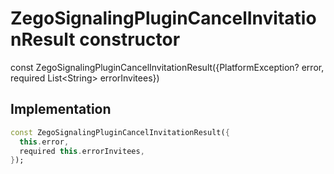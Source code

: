 


# ZegoSignalingPluginCancelInvitationResult constructor






const
ZegoSignalingPluginCancelInvitationResult({PlatformException? error, required List&lt;String> errorInvitees})





## Implementation

```dart
const ZegoSignalingPluginCancelInvitationResult({
  this.error,
  required this.errorInvitees,
});
```







